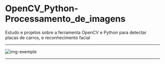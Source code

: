 # OpenCV_Python-Processamento_de_imagens
 Estudo e projetos sobre a ferramenta OpenCV e Python para detectar placas de carros, e reconhecimento facial

<hr/>
<img src="https://images.pexels.com/photos/373543/pexels-photo-373543.jpeg?auto=compress&cs=tinysrgb&dpr=2&h=650&w=940" alt="img-exemple" />
<hr/>
